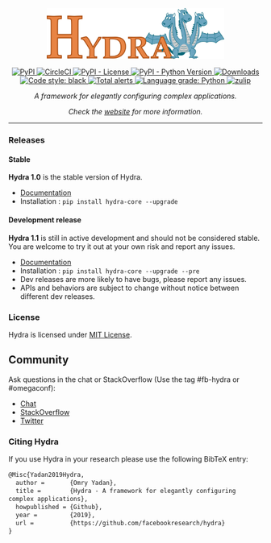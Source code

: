 <p align="center"><img src="https://raw.githubusercontent.com/facebookresearch/hydra/master/website/static/img/Hydra-Readme-logo2.svg" alt="logo" width="70%" /></p>

<p align="center">
  <a href="https://pypi.org/project/hydra-core/">
    <img src="https://img.shields.io/pypi/v/hydra-core" alt="PyPI" />
  </a>
  <a href="https://circleci.com/gh/facebookresearch/hydra">
    <img src="https://img.shields.io/circleci/build/github/facebookresearch/hydra?token=af199cd2deca9e70e53776f9ded96284b10687e9" alt="CircleCI" />
  </a>
  <a href="#">
    <img src="https://img.shields.io/pypi/l/hydra-core" alt="PyPI - License" />
  </a>
  <a href="#">
    <img src="https://img.shields.io/pypi/pyversions/hydra-core" alt="PyPI - Python Version" />
  </a>
  <a href="https://pepy.tech/project/hydra-core?versions=0.11.*&versions=1.0.*">
    <img src="https://pepy.tech/badge/hydra-core/month" alt="Downloads" />
  </a>
  <a href="https://github.com/psf/black">
    <img src="https://img.shields.io/badge/code%20style-black-000000.svg" alt="Code style: black" />
  </a>
  <a href="https://lgtm.com/projects/g/facebookresearch/hydra/alerts/">
    <img src="https://img.shields.io/lgtm/alerts/g/facebookresearch/hydra.svg?logo=lgtm&logoWidth=18" alt="Total alerts" />
  </a>
  <a href="https://lgtm.com/projects/g/facebookresearch/hydra/context:python">
    <img src="https://img.shields.io/lgtm/grade/python/g/facebookresearch/hydra.svg?logo=lgtm&logoWidth=18" alt="Language grade: Python" />
  </a>
  <a href="https://hydra-framework.zulipchat.com">
    <img src="https://img.shields.io/badge/zulip-join_chat-brightgreen.svg" alt="zulip" />
  </a>
  <p align="center">
    <i>A framework for elegantly configuring complex applications.</i>
  </p>
  <p align="center">
    <i>Check the <a href="https://hydra.cc/">website</a> for more information.</i>
  </p>
</p>

----------------------


### Releases

#### Stable

**Hydra 1.0** is the stable version of Hydra.
- [Documentation](https://hydra.cc/docs/intro)
- Installation : `pip install hydra-core --upgrade`

#### Development release
**Hydra 1.1** is still in active development and should not be considered stable.
You are welcome to try it out at your own risk and report any issues.

- [Documentation](https://hydra.cc/docs/next/intro)
- Installation : `pip install hydra-core --upgrade --pre`
- Dev releases are more likely to have bugs, please report any issues.
- APIs and behaviors are subject to change without notice between different dev releases.

### License
Hydra is licensed under [MIT License](LICENSE).

## Community
Ask questions in the chat or StackOverflow (Use the tag #fb-hydra or #omegaconf):
* [Chat](https://hydra-framework.zulipchat.com)
* [StackOverflow](https://stackexchange.com/filters/391828/hydra-questions)
* [Twitter](https://twitter.com/Hydra_Framework)


### Citing Hydra
If you use Hydra in your research please use the following BibTeX entry:
```text
@Misc{Yadan2019Hydra,
  author =       {Omry Yadan},
  title =        {Hydra - A framework for elegantly configuring complex applications},
  howpublished = {Github},
  year =         {2019},
  url =          {https://github.com/facebookresearch/hydra}
}
```

